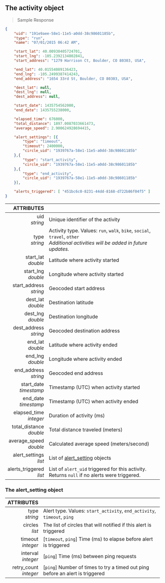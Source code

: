 ## The activity object
> Sample Response

```json
{
    "uid": "191e9aee-58e1-11e5-a0dd-38c98601185b",
    "type": "run",
    "name": "07/01/2015 06:42 AM",

    "start_lat": 40.00930405724701,
    "start_lng": -105.2392134802841,
    "start_address": "1279 Harrison Ct, Boulder, CO 80303, USA",

    "end_lat": 40.01554089136423,
    "end_lng": -105.2499387414243,
    "end_address": "1654 33rd St, Boulder, CO 80303, USA",

    "dest_lat": null,
    "dest_lng": null,
    "dest_address": null,

    "start_date": 1435754562000,
    "end_date": 1435755238000,

    "elapsed_time": 676000,
    "total_distance": 1897.0087033661473,
    "average_speed": 2.900624928694415,

    "alert_settings": [{
        "type": "timeout",
        "timeout": 2400000,
        "circle_uid": "1939767a-58e1-11e5-a0dd-38c98601185b"
    },{
        "type": "start_activity",
        "circle_uid": "1939767a-58e1-11e5-a0dd-38c98601185b"
    },{
        "type": "end_activity",
        "circle_uid": "1939767a-58e1-11e5-a0dd-38c98601185b"
    }],

    "alerts_triggered": [ "451bc6c0-8231-44dd-8168-d722b86f04f5" ]
}
```

ATTRIBUTES||
---------:        | -----------
uid <br>*string*   | Unique identifier of the activity
type <br>*string*  | Activity type. Values: `run`, `walk`, `bike`, `social`, `travel`, `other`<br>*Additional activities will be added in future updates.*
start_lat <br>*double*  | Latitude where activity started
start_lng <br>*double*  | Longitude where activity started
start_address <br>*string*  | Geocoded start address
dest_lat <br>*double*  | Destination latitude
dest_lng <br>*double*  | Destination longitude
dest_address <br>*string*  | Geocoded destination address
end_lat <br>*double*  |  Latitude where activity ended
end_lng <br>*double*  | Longitude where activity ended
end_address <br>*string*  | Geocoded end address
start_date <br>*timestamp*  | Timestamp (UTC) when activity started
end_date <br>*timestamp*  | Timestamp (UTC) when activity ended
elapsed_time <br>*integer*  | Duration of activity (ms)
total_distance <br>*double*  | Total distance traveled (meters)
average_speed <br>*double*  | Calculated average speed (meters/second)
alert_settings <br>*list*  | List of [alert_setting](#the-alert_setting-object) objects
alerts_triggered <br>*list*  | List of `alert_uid` triggered for this activity. Returns `null` if no alerts were triggered.


### The alert_setting object

ATTRIBUTES||
---------:        | -----------
type <br>*string*  | Alert type. Values: `start_activity`, `end_activity`, `timeout`, `ping`
circles <br>*list*  | The list of circles that will notified if this alert is triggered
timeout <br>*integer*  | [`timeout`, `ping`] Time (ms) to elapse before alert is triggered
interval <br>*integer*  | [`ping`] Time (ms) between ping requests
retry_count <br>*integer*  | [`ping`] Number of times to try a timed out ping before an alert is triggered
